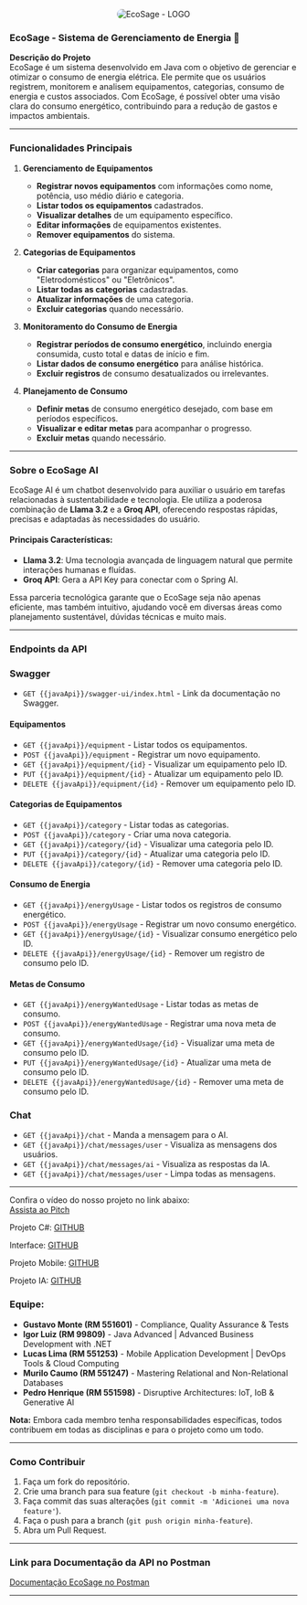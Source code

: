 
<p align="center" style="display: flex; justify-content: center;">
  <img src="https://media.discordapp.net/attachments/1304125766887276604/1308856876439572550/ecosage_logo.png?ex=674171b4&is=67402034&hm=fce0a632d43ddfa69bf2c509331b04008fef87cc0df3be406db82132534e282d&=&format=webp&quality=lossless&width=629&height=416" alt="EcoSage - LOGO" style="border-radius: 15px;" />
</p>

### EcoSage - Sistema de Gerenciamento de Energia 🌱

**Descrição do Projeto**  
EcoSage é um sistema desenvolvido em Java com o objetivo de gerenciar e otimizar o consumo de energia elétrica. Ele permite que os usuários registrem, monitorem e analisem equipamentos, categorias, consumo de energia e custos associados. Com EcoSage, é possível obter uma visão clara do consumo energético, contribuindo para a redução de gastos e impactos ambientais.

---

### Funcionalidades Principais
1. **Gerenciamento de Equipamentos**  
   - **Registrar novos equipamentos** com informações como nome, potência, uso médio diário e categoria.  
   - **Listar todos os equipamentos** cadastrados.  
   - **Visualizar detalhes** de um equipamento específico.  
   - **Editar informações** de equipamentos existentes.  
   - **Remover equipamentos** do sistema.

2. **Categorias de Equipamentos**  
   - **Criar categorias** para organizar equipamentos, como "Eletrodomésticos" ou "Eletrônicos".  
   - **Listar todas as categorias** cadastradas.  
   - **Atualizar informações** de uma categoria.  
   - **Excluir categorias** quando necessário.

3. **Monitoramento do Consumo de Energia**  
   - **Registrar períodos de consumo energético**, incluindo energia consumida, custo total e datas de início e fim.  
   - **Listar dados de consumo energético** para análise histórica.  
   - **Excluir registros** de consumo desatualizados ou irrelevantes.

4. **Planejamento de Consumo**  
   - **Definir metas** de consumo energético desejado, com base em períodos específicos.  
   - **Visualizar e editar metas** para acompanhar o progresso.  
   - **Excluir metas** quando necessário.

---

### Sobre o EcoSage AI

EcoSage AI é um chatbot desenvolvido para auxiliar o usuário em tarefas relacionadas à sustentabilidade e tecnologia. Ele utiliza a poderosa combinação de **Llama 3.2** e a **Groq API**, oferecendo respostas rápidas, precisas e adaptadas às necessidades do usuário.

#### Principais Características:
- **Llama 3.2**: Uma tecnologia avançada de linguagem natural que permite interações humanas e fluídas.
- **Groq API**: Gera a API Key para conectar com o Spring AI.

Essa parceria tecnológica garante que o EcoSage seja não apenas eficiente, mas também intuitivo, ajudando você em diversas áreas como planejamento sustentável, dúvidas técnicas e muito mais.

---

### Endpoints da API

### Swagger
 - `GET {{javaApi}}/swagger-ui/index.html` - Link da documentação no Swagger. 

#### **Equipamentos**
- `GET {{javaApi}}/equipment` - Listar todos os equipamentos.  
- `POST {{javaApi}}/equipment` - Registrar um novo equipamento.  
- `GET {{javaApi}}/equipment/{id}` - Visualizar um equipamento pelo ID.  
- `PUT {{javaApi}}/equipment/{id}` - Atualizar um equipamento pelo ID.  
- `DELETE {{javaApi}}/equipment/{id}` - Remover um equipamento pelo ID.  

#### **Categorias de Equipamentos**
- `GET {{javaApi}}/category` - Listar todas as categorias.  
- `POST {{javaApi}}/category` - Criar uma nova categoria.  
- `GET {{javaApi}}/category/{id}` - Visualizar uma categoria pelo ID.  
- `PUT {{javaApi}}/category/{id}` - Atualizar uma categoria pelo ID.  
- `DELETE {{javaApi}}/category/{id}` - Remover uma categoria pelo ID.  

#### **Consumo de Energia**
- `GET {{javaApi}}/energyUsage` - Listar todos os registros de consumo energético.  
- `POST {{javaApi}}/energyUsage` - Registrar um novo consumo energético.  
- `GET {{javaApi}}/energyUsage/{id}` - Visualizar consumo energético pelo ID.  
- `DELETE {{javaApi}}/energyUsage/{id}` - Remover um registro de consumo pelo ID.  

#### **Metas de Consumo**
- `GET {{javaApi}}/energyWantedUsage` - Listar todas as metas de consumo.  
- `POST {{javaApi}}/energyWantedUsage` - Registrar uma nova meta de consumo.  
- `GET {{javaApi}}/energyWantedUsage/{id}` - Visualizar uma meta de consumo pelo ID.  
- `PUT {{javaApi}}/energyWantedUsage/{id}` - Atualizar uma meta de consumo pelo ID.  
- `DELETE {{javaApi}}/energyWantedUsage/{id}` - Remover uma meta de consumo pelo ID.  

### **Chat**
- `GET {{javaApi}}/chat` - Manda a mensagem para o AI.
- `GET {{javaApi}}/chat/messages/user` - Visualiza as mensagens dos usuários. 
- `GET {{javaApi}}/chat/messages/ai` - Visualiza as respostas da IA. 
- `GET {{javaApi}}/chat/messages/user` - Limpa todas as mensagens. 

---

Confira o vídeo do nosso projeto no link abaixo:  
[Assista ao Pitch](https://youtu.be/)

Projeto C#: [GITHUB](https://github.com/IgorLuiz777/EcoSage-CSharp)

Interface: [GITHUB](https://github.com/IgorLuiz777/EcoSage-front)

Projeto Mobile: [GITHUB](https://github.com/lucasrychlicki/EcoSage)

Projeto IA: [GITHUB](https://github.com/CastanhoPh/Ecosage)

### Equipe:
- **Gustavo Monte (RM 551601)** - Compliance, Quality Assurance & Tests
- **Igor Luiz (RM 99809)** - Java Advanced | Advanced Business Development with .NET
- **Lucas Lima (RM 551253)** - Mobile Application Development | DevOps Tools & Cloud Computing
- **Murilo Caumo (RM 551247)** - Mastering Relational and Non-Relational Databases
- **Pedro Henrique (RM 551598)** - Disruptive Architectures: IoT, IoB & Generative AI

**Nota:** Embora cada membro tenha responsabilidades específicas, 
todos contribuem em todas as disciplinas e para o projeto como um todo.

---

### Como Contribuir
1. Faça um fork do repositório.  
2. Crie uma branch para sua feature (`git checkout -b minha-feature`).  
3. Faça commit das suas alterações (`git commit -m 'Adicionei uma nova feature'`).  
4. Faça o push para a branch (`git push origin minha-feature`).  
5. Abra um Pull Request.

---

### Link para Documentação da API no Postman  
[Documentação EcoSage no Postman](https://speeding-satellite-21324.postman.co/workspace/EcoSage~c63ec605-125c-4fa8-834e-029e70b07a58/collection/29257649-fc870dfb-cf85-4e4e-b8cd-dcddbb21bf8e?action=share&source=collection_link&creator=29257649)

---

